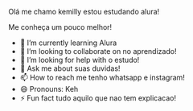 Olá me chamo kemilly estou estudando alura! 

Me conheça um pouco melhor!

- 🌱 I’m currently learning Alura
- 👯 I’m looking to collaborate on no aprendizado!
- 🤔 I’m looking for help with o estudo!
- 💬 Ask me about suas duvidas!
- 📫 How to reach me tenho whatsapp e instagram!
- 😄 Pronouns: Keh
- ⚡ Fun fact tudo aquilo que nao tem explicacao!

